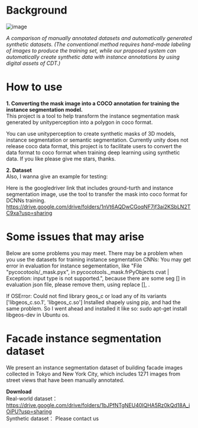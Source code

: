 # Background

![image](https://user-images.githubusercontent.com/68632919/153327988-c7d8c2ec-24fe-487b-b5ff-b6c9b8290eb1.png)

_A comparison of manually annotated datasets and automatically generated synthetic datasets. (The conventional method requires hand-made labeling of images to produce the training set, while our proposed system can automatically create synthetic data with instance annotations by using digital assets of CDT.)_

# How to use
**1. Converting the mask image into a COCO annotation for training the instance segmentation model.**<br />
This project is a tool to help transform the instance segmentation mask generated by unityperception into a polygon in coco format.

You can use unityperception to create synthetic masks of 3D models, instance segmentation or semantic segmentation. Currently unity does not release coco data format, this project is to facilitate users to convert the data format to coco format when training deep learning using synthetic data. If you like please give me stars, thanks.

**2. Dataset**<br />
Also, I wanna give an example for testing:

Here is the googledriver link that includes ground-turth and instance segmentation image, use the tool to transfer the mask into coco format for DCNNs training. https://drive.google.com/drive/folders/1nVt6AQDwCGoqNF7jf3ai2KSbLN2TC9xa?usp=sharing

# Some issues that may arise
Below are some problems you may meet.
There may be a problem when you use the datasets for training instance segmentation CNNs: You may get error in evaluation for instance segementation, like "File "pycocotools/_mask.pyx", in pycocotools._mask.frPyObjects cvat | Exception: input type is not supported.", 
because there are some seg [] in evaluation json file, please remove them, using replace [], .

If OSError: Could not find library geos_c or load any of its variants ['libgeos_c.so.1', 'libgeos_c.so'] Installed shapely using pip, and had the same problem. 
So I went ahead and installed it like so: sudo apt-get install libgeos-dev in Ubuntu os.

# Facade instance segmentation dataset
We present an instance segmentation dataset of building facade images collected in Tokyo and New York City, which includes 1271 images from street views that have been manually annotated.

**Download**<br />
Real-world dataset：
https://drive.google.com/drive/folders/1bJPfNTgNEU40lQHA5Rz0kQd18A_iOiPU?usp=sharing<br />
Synthetic dataset：
Please contact us
